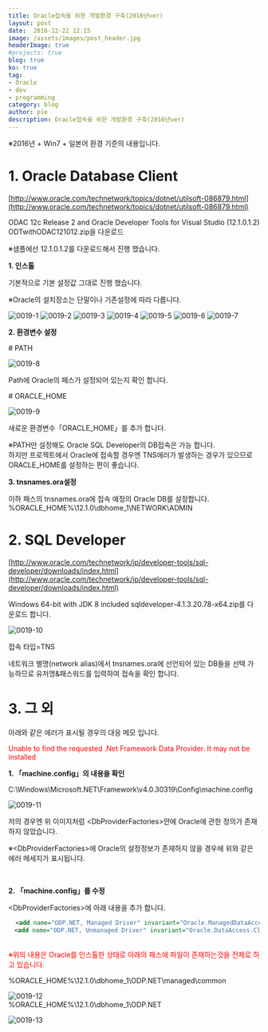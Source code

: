 ```yaml
---
title: Oracle접속을 위한 개발환경 구축(2016년ver)
layout: post
date:  2016-12-22 12:15
image: /assets/images/post_header.jpg
headerImage: true
#projects: true
blog: true
ko: true
tag:
- Oracle
- dev
- programming
category: blog
author: pie
description: Oracle접속을 위한 개발환경 구축(2016년ver)
---
```

※2016년 + Win7 + 일본어 환경 기준의 내용입니다.

# 1. Oracle Database Client
[http://www.oracle.com/technetwork/topics/dotnet/utilsoft-086879.html](http://www.oracle.com/technetwork/topics/dotnet/utilsoft-086879.html)

ODAC 12c Release 2 and Oracle Developer Tools for Visual Studio (12.1.0.1.2)
ODTwithODAC121012.zip을 다운로드


※샘플에선 12.1.0.1.2를 다운로드해서 진행 했습니다.


**1. 인스톨**

기본적으로 기본 설정값 그대로 진행 했습니다.

※Oracle의 설치장소는 단말이나 기존설정에 따라 다릅니다.

![0019-1](/assets/images/post/0019-1.png)
![0019-2](/assets/images/post/0019-2.png)
![0019-3](/assets/images/post/0019-3.png)
![0019-4](/assets/images/post/0019-4.png)
![0019-5](/assets/images/post/0019-5.png)
![0019-6](/assets/images/post/0019-6.png)
![0019-7](/assets/images/post/0019-7.png)

**2. 환경변수 설정**

\# PATH

![0019-8](/assets/images/post/0019-8.png)

Path에 Oracle의 패스가 설정되어 있는지 확인 합니다.


\# ORACLE_HOME

![0019-9](/assets/images/post/0019-9.png)

새로운 환경변수「ORACLE_HOME」를 추가 합니다.

※PATH만 설정해도 Oracle SQL Developer의 DB접속은 가능 합니다.<br>
하지만 프로젝트에서 Oracle에 접속할 경우엔 TNS에러가 발생하는 경우가 있으므로 ORACLE_HOME를 설정하는 편이 좋습니다.

**3. tnsnames.ora설정**

이하 패스의 tnsnames.ora에 접속 예정의 Oracle DB를 설정합니다.
%ORACLE_HOME%\12.1.0\dbhome_1\NETWORK\ADMIN



# 2. SQL Developer

[http://www.oracle.com/technetwork/jp/developer-tools/sql-developer/downloads/index.html](http://www.oracle.com/technetwork/jp/developer-tools/sql-developer/downloads/index.html)

Windows 64-bit with JDK 8 included
sqldeveloper-4.1.3.20.78-x64.zip를 다운로드 합니다.


![0019-10](/assets/images/post/0019-10.png)

접속 타입=TNS

네트워크 별명(network alias)에서 tnsnames.ora에 선언되어 있는 DB들을 선택 가능하므로 유저명&패스워드를 입력하여 접속을 확인 합니다.


# 3. 그 외

아래와 같은 에러가 표시될 경우의 대응 메모 입니다.

<font color="red">Unable to find the requested .Net Framework Data Provider. It may not be installed</font>


**1. 「machine.config」의 내용을 확인**

C:\Windows\Microsoft.NET\Framework\v4.0.30319\Config\machine.config

![0019-11](/assets/images/post/0019-11.png)

저의 경우엔 위 이미지처럼 <DbProviderFactories\>안에 Oracle에 관한 정의가 존재하지 않았습니다.

※<DbProviderFactories\>에 Oracle의 설정정보가 존재하지 않을 경우에 위와 같은 에러 메세지가 표시됩니다.

<br>

**2. 「machine.config」를 수정**

<DbProviderFactories\>에 아래 내용을 추가 합니다.

```xml
  <add name="ODP.NET, Managed Driver" invariant="Oracle.ManagedDataAccess.Client" description="Oracle Data Provider for .NET, Managed Driver" type="Oracle.ManagedDataAccess.Client.OracleClientFactory, Oracle.ManagedDataAccess, Version=4.121.1.0, Culture=neutral, PublicKeyToken=89b483f429c47342"/>
　<add name="ODP.NET, Unmanaged Driver" invariant="Oracle.DataAccess.Client" description="Oracle Data Provider for .NET, Unmanaged Driver" type="Oracle.DataAccess.Client.OracleClientFactory, Oracle.DataAccess, Version=4.121.1.0, Culture=neutral, PublicKeyToken=89b483f429c47342"/>
```

<br>
<font color="red">※위의 내용은 Oracle를 인스톨한 상태로 아래의 패스에 파일이 존재하는것을 전제로 하고 있습니다.</font>

%ORACLE_HOME%\12.1.0\dbhome_1\ODP.NET\managed\common

![0019-12](/assets/images/post/0019-12.png)
<br>
%ORACLE_HOME%\12.1.0\dbhome_1\ODP.NET

![0019-13](/assets/images/post/0019-13.png)

